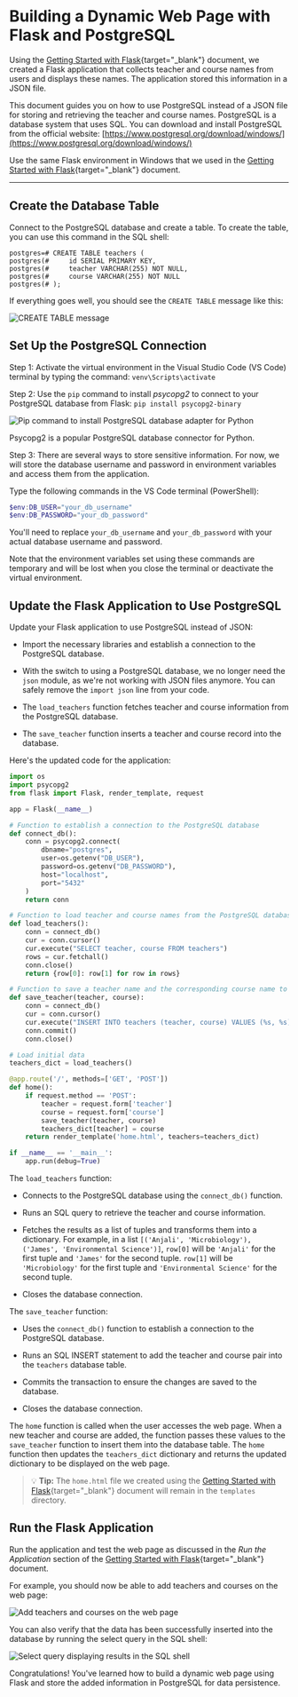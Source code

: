 # Building a Dynamic Web Page with Flask and PostgreSQL

Using the [Getting Started with Flask](../doc8/Flask_Intro.md){target="_blank"} document, we created a Flask application that collects teacher and course names from users and displays these names. The application stored this information in a JSON file.

This document guides you on how to use PostgreSQL instead of a JSON file for storing and retrieving the teacher and course names. PostgreSQL is a database system that uses SQL. You can download and install PostgreSQL from the official website: [https://www.postgresql.org/download/windows/](https://www.postgresql.org/download/windows/)

Use the same Flask environment in Windows that we used in the [Getting Started with Flask](../doc8/Flask_Intro.md){target="_blank"} document.

---

## Create the Database Table
Connect to the PostgreSQL database and create a table. To create the table, you can use this command in the SQL shell:

```pgsql
postgres=# CREATE TABLE teachers (
postgres(#     id SERIAL PRIMARY KEY,
postgres(#     teacher VARCHAR(255) NOT NULL,
postgres(#     course VARCHAR(255) NOT NULL
postgres(# );
```

If everything goes well, you should see the `CREATE TABLE` message like this:

![CREATE TABLE message](dbwebapp1.png)

## Set Up the PostgreSQL Connection
Step 1: Activate the virtual environment in the Visual Studio Code (VS Code) terminal by typing the command: `venv\Scripts\activate`

Step 2: Use the `pip` command to install *psycopg2* to connect to your PostgreSQL database from Flask: `pip install psycopg2-binary`

![Pip command to install PostgreSQL database adapter for Python](dbwebapp2a.png)

Psycopg2 is a popular PostgreSQL database connector for Python.

Step 3: There are several ways to store sensitive information. For now, we will store the database username and password in environment variables and access them from the application.

Type the following commands in the VS Code terminal (PowerShell):

```powershell
$env:DB_USER="your_db_username"
$env:DB_PASSWORD="your_db_password"
```

You'll need to replace `your_db_username` and `your_db_password` with your actual database username and password.

Note that the environment variables set using these commands are temporary and will be lost when you close the terminal or deactivate the virtual environment.

## Update the Flask Application to Use PostgreSQL

Update your Flask application to use PostgreSQL instead of JSON:

* Import the necessary libraries and establish a connection to the PostgreSQL database.
    
* With the switch to using a PostgreSQL database, we no longer need the `json` module, as we're not working with JSON files anymore. You can safely remove the `import json` line from your code.
    
* The `load_teachers` function fetches teacher and course information from the PostgreSQL database.
    
* The `save_teacher` function inserts a teacher and course record into the database.
    
Here's the updated code for the application:

```python
import os
import psycopg2
from flask import Flask, render_template, request

app = Flask(__name__)

# Function to establish a connection to the PostgreSQL database
def connect_db():
    conn = psycopg2.connect(
        dbname="postgres",
        user=os.getenv("DB_USER"),
        password=os.getenv("DB_PASSWORD"),
        host="localhost",
        port="5432"
    )
    return conn

# Function to load teacher and course names from the PostgreSQL database
def load_teachers():
    conn = connect_db()
    cur = conn.cursor()
    cur.execute("SELECT teacher, course FROM teachers")
    rows = cur.fetchall()
    conn.close()
    return {row[0]: row[1] for row in rows}

# Function to save a teacher name and the corresponding course name to the PostgreSQL database
def save_teacher(teacher, course):
    conn = connect_db()
    cur = conn.cursor()
    cur.execute("INSERT INTO teachers (teacher, course) VALUES (%s, %s)", (teacher, course))
    conn.commit()
    conn.close()

# Load initial data
teachers_dict = load_teachers()

@app.route('/', methods=['GET', 'POST'])
def home():
    if request.method == 'POST':
        teacher = request.form['teacher']
        course = request.form['course']
        save_teacher(teacher, course)
        teachers_dict[teacher] = course
    return render_template('home.html', teachers=teachers_dict)

if __name__ == '__main__':
    app.run(debug=True)
```

The `load_teachers` function:

* Connects to the PostgreSQL database using the `connect_db()` function.
    
* Runs an SQL query to retrieve the teacher and course information.
    
* Fetches the results as a list of tuples and transforms them into a dictionary. For example, in a list `[('Anjali', 'Microbiology'), ('James', 'Environmental Science')]`, `row[0]` will be `'Anjali'` for the first tuple and `'James'` for the second tuple. `row[1]` will be `'Microbiology'` for the first tuple and `'Environmental Science'` for the second tuple.
    
* Closes the database connection.
    
The `save_teacher` function:

* Uses the `connect_db()` function to establish a connection to the PostgreSQL database.
    
* Runs an SQL INSERT statement to add the teacher and course pair into the `teachers` database table.
    
* Commits the transaction to ensure the changes are saved to the database.
    
* Closes the database connection.
    

The `home` function is called when the user accesses the web page. When a new teacher and course are added, the function passes these values to the `save_teacher` function to insert them into the database table. The `home` function then updates the `teachers_dict` dictionary and returns the updated dictionary to be displayed on the web page.

> 💡 **Tip:** The `home.html` file we created using the [Getting Started with Flask](../doc8/Flask_Intro.md){target="_blank"} document will remain in the `templates` directory.

## Run the Flask Application
Run the application and test the web page as discussed in the *Run the Application* section of the [Getting Started with Flask](../doc8/Flask_Intro.md){target="_blank"} document.

For example, you should now be able to add teachers and courses on the web page:

![Add teachers and courses on the web page](dbwebapp4.png)

You can also verify that the data has been successfully inserted into the database by running the select query in the SQL shell:

![Select query displaying results in the SQL shell](dbwebapp5.png)

Congratulations! You've learned how to build a dynamic web page using Flask and store the added information in PostgreSQL for data persistence.
